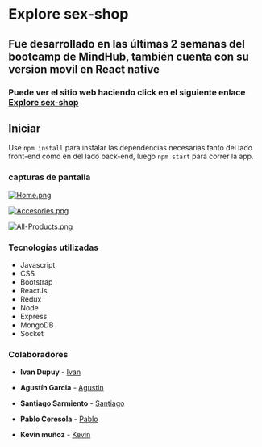 # Explore sex-shop

## Fue desarrollado en las últimas 2 semanas del bootcamp de MindHub, también cuenta con su version movil en React native


### Puede ver el sitio web haciendo click en el siguiente enlace [ Explore sex-shop ]( https://explore-sex-shop.herokuapp.com/ "explore-sex-shop")


## Iniciar

Use `npm install` para instalar las dependencias necesarias tanto del lado front-end como en del lado back-end, luego `npm start` para correr la app. 

### capturas de pantalla

[![Home.png](https://i.postimg.cc/rpDnsczF/Home.png)](https://postimg.cc/v1dL2JWp)

[![Accesories.png](https://i.postimg.cc/mgXpThL5/Accesories.png)](https://postimg.cc/G4DxQLsF)

[![All-Products.png](https://i.postimg.cc/fTvggB6Z/All-Products.png)](https://postimg.cc/zVVjySzP)

### Tecnologías utilizadas

* Javascript
* CSS
* Bootstrap
* ReactJs
* Redux
* Node 
* Express
* MongoDB
* Socket 

### Colaboradores

* **Ivan Dupuy** - [Ivan](https://github.com/dupuyivan)

* **Agustín Garcia** - [Agustin](https://github.com/AgustinGarciaDev)
* **Santiago Sarmiento** - [Santiago](https://github.com/SantiSarmiento)
* **Pablo Ceresola** - [Pablo](https://github.com/PabloCeresola)

* **Kevin muñoz** - [Kevin](https://github.com/KevinAsk47)
